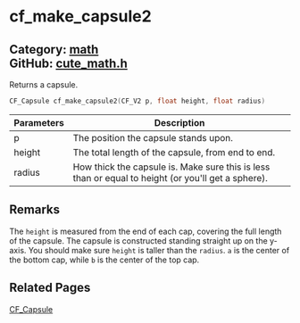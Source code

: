 [//]: # (This file is automatically generated by Cute Framework's docs parser.)
[//]: # (Do not edit this file by hand!)
[//]: # (See: https://github.com/RandyGaul/cute_framework/blob/master/samples/docs_parser.cpp)
[](../header.md ':include')

# cf_make_capsule2

Category: [math](/api_reference?id=math)  
GitHub: [cute_math.h](https://github.com/RandyGaul/cute_framework/blob/master/include/cute_math.h)  
---

Returns a capsule.

```cpp
CF_Capsule cf_make_capsule2(CF_V2 p, float height, float radius)
```

Parameters | Description
--- | ---
p | The position the capsule stands upon.
height | The total length of the capsule, from end to end.
radius | How thick the capsule is. Make sure this is less than or equal to height (or you'll get a sphere).

## Remarks

The `height` is measured from the end of each cap, covering the full length of the capsule. The capsule is constructed
standing straight up on the y-axis. You should make sure `height` is taller than the `radius`. `a` is the center of the
bottom cap, while `b` is the center of the top cap.

## Related Pages

[CF_Capsule](/collision/cf_capsule.md)  
